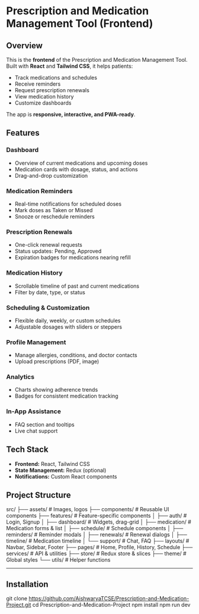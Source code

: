 # Prescription and Medication Management Tool (Frontend)
## Overview
This is the **frontend** of the Prescription and Medication Management Tool.  
Built with **React** and **Tailwind CSS**, it helps patients:

- Track medications and schedules  
- Receive reminders  
- Request prescription renewals  
- View medication history  
- Customize dashboards  

The app is **responsive, interactive, and PWA-ready**.
## Features

### Dashboard
- Overview of current medications and upcoming doses  
- Medication cards with dosage, status, and actions  
- Drag-and-drop customization  

### Medication Reminders
- Real-time notifications for scheduled doses  
- Mark doses as Taken or Missed  
- Snooze or reschedule reminders  

### Prescription Renewals
- One-click renewal requests  
- Status updates: Pending, Approved  
- Expiration badges for medications nearing refill  

### Medication History
- Scrollable timeline of past and current medications  
- Filter by date, type, or status  

### Scheduling & Customization
- Flexible daily, weekly, or custom schedules  
- Adjustable dosages with sliders or steppers  

### Profile Management
- Manage allergies, conditions, and doctor contacts  
- Upload prescriptions (PDF, image)  

### Analytics
- Charts showing adherence trends  
- Badges for consistent medication tracking  

### In-App Assistance
- FAQ section and tooltips  
- Live chat support  
## Tech Stack
- **Frontend:** React, Tailwind CSS  
- **State Management:** Redux (optional)  
- **Notifications:** Custom React components  

## Project Structure
src/
├── assets/ # Images, logos
├── components/ # Reusable UI components
├── features/ # Feature-specific components
│ ├── auth/ # Login, Signup
│ ├── dashboard/ # Widgets, drag-grid
│ ├── medication/ # Medication forms & list
│ ├── schedule/ # Schedule components
│ ├── reminders/ # Reminder modals
│ ├── renewals/ # Renewal dialogs
│ ├── timeline/ # Medication timeline
│ └── support/ # Chat, FAQ
├── layouts/ # Navbar, Sidebar, Footer
├── pages/ # Home, Profile, History, Schedule
├── services/ # API & utilities
├── store/ # Redux store & slices
├── theme/ # Global styles
└── utils/ # Helper functions

---

## Installation
git clone https://github.com/AishwaryaTCSE/Prescription-and-Medication-Project.git
cd Prescription-and-Medication-Project
npm install
npm run dev


